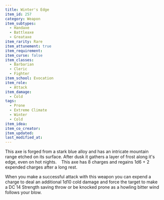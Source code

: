 ```yaml
---
title: Winter's Edge
item_id: 257
category: Weapon
item_subtypes:
  - Handaxe
  - Battleaxe
  - Greataxe
item_rarity: Rare
item_attunement: true
item_requirement: 
item_curse: false
item_classes:
  - Barbarian
  - Cleric
  - Fighter
item_school: Evocation
item_role:
  - Attack
item_damage:
  - Cold
tags:
  - Prone
  - Extreme Climate
  - Winter
  - Cold
item_idea:
item_co_creator:
item_updated:
last_modified_at:
---
```


This axe is forged from a stark blue alloy and has an intricate mountain range etched on its surface. After dusk it gathers a layer of frost along it's edge, even on hot nights.   
This axe has 8 charges and regains 1d6 + 2 expended charges after a long rest.

When you make a successful attack with this weapon you can expend a charge to deal an additional 1d10 cold damage and force the target to make a DC 14 Strength saving throw or be knocked prone as a howling bitter wind follows your blow.

